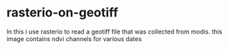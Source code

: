 # rasterio-on-geotiff
In this i use rasterio to read a geotiff file that was collected from modis. this image contains ndvi channels for various dates  
